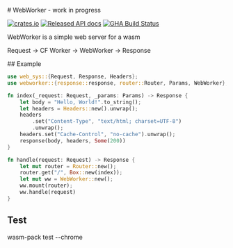 # WebWorker - work in progress

[![crates.io](https://img.shields.io/crates/v/webworker.svg)](https://crates.io/crates/webworker)
[![Released API docs](https://docs.rs/webworker/badge.svg)](https://docs.rs/webworker)
[![GHA Build Status](https://github.com/mehmetcansahin/webworker/workflows/CI/badge.svg)](https://github.com/mehmetcansahin/webworker/actions?query=workflow%3ACI)

WebWorker is a simple web server for a wasm

Request -> CF Worker -> WebWorker -> Response

## Example

```rust
use web_sys::{Request, Response, Headers};
use webworker::{response::response, router::Router, Params, WebWorker};

fn index(_request: Request, _params: Params) -> Response {
    let body = "Hello, World!".to_string();
    let headers = Headers::new().unwrap();
    headers
        .set("Content-Type", "text/html; charset=UTF-8")
        .unwrap();
    headers.set("Cache-Control", "no-cache").unwrap();
    response(body, headers, Some(200))
}

fn handle(request: Request) -> Response {
    let mut router = Router::new();
    router.get("/", Box::new(index));
    let mut ww = WebWorker::new();
    ww.mount(router);
    ww.handle(request)
}
```

## Test

wasm-pack test --chrome
